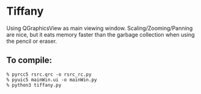 # Tiffany

Using QGraphicsView as main viewing window. Scaling/Zooming/Panning are nice, 
but it eats memory faster than the garbage collection when using the pencil or eraser.
  
## To compile:
```
% pyrcc5 rsrc.qrc -o rsrc_rc.py
% pyuic5 mainWin.ui -o mainWin.py
% python3 tiffany.py
```
